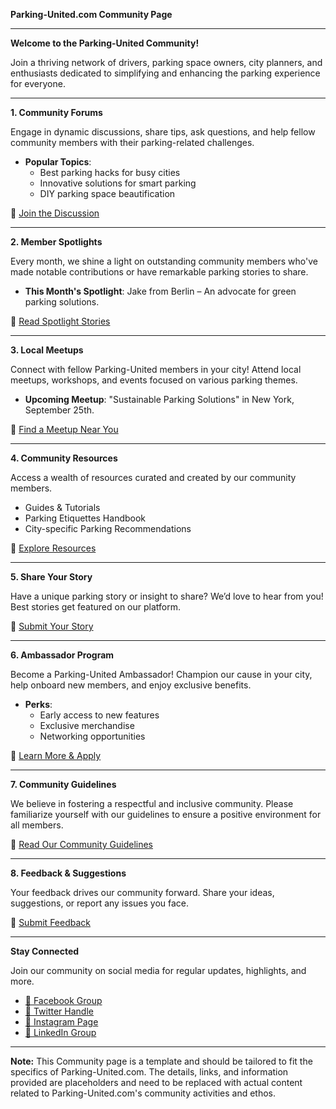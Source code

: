 **Parking-United.com Community Page**

---

**Welcome to the Parking-United Community!**

Join a thriving network of drivers, parking space owners, city planners, and enthusiasts dedicated to simplifying and enhancing the parking experience for everyone.

---

**1. Community Forums**

Engage in dynamic discussions, share tips, ask questions, and help fellow community members with their parking-related challenges.

- **Popular Topics**:
  - Best parking hacks for busy cities
  - Innovative solutions for smart parking
  - DIY parking space beautification

🔗 [Join the Discussion](#)

---

**2. Member Spotlights**

Every month, we shine a light on outstanding community members who've made notable contributions or have remarkable parking stories to share.

- **This Month's Spotlight**: Jake from Berlin – An advocate for green parking solutions.

🔗 [Read Spotlight Stories](#)

---

**3. Local Meetups**

Connect with fellow Parking-United members in your city! Attend local meetups, workshops, and events focused on various parking themes.

- **Upcoming Meetup**: "Sustainable Parking Solutions" in New York, September 25th.

🔗 [Find a Meetup Near You](#)

---

**4. Community Resources**

Access a wealth of resources curated and created by our community members.

- Guides & Tutorials
- Parking Etiquettes Handbook
- City-specific Parking Recommendations

🔗 [Explore Resources](#)

---

**5. Share Your Story**

Have a unique parking story or insight to share? We’d love to hear from you! Best stories get featured on our platform.

🔗 [Submit Your Story](#)

---

**6. Ambassador Program**

Become a Parking-United Ambassador! Champion our cause in your city, help onboard new members, and enjoy exclusive benefits.

- **Perks**:
  - Early access to new features
  - Exclusive merchandise
  - Networking opportunities

🔗 [Learn More & Apply](#)

---

**7. Community Guidelines**

We believe in fostering a respectful and inclusive community. Please familiarize yourself with our guidelines to ensure a positive environment for all members.

🔗 [Read Our Community Guidelines](#)

---

**8. Feedback & Suggestions**

Your feedback drives our community forward. Share your ideas, suggestions, or report any issues you face.

🔗 [Submit Feedback](#)

---

**Stay Connected**

Join our community on social media for regular updates, highlights, and more.

- [🔗 Facebook Group](#)
- [🔗 Twitter Handle](#)
- [🔗 Instagram Page](#)
- [🔗 LinkedIn Group](#)

---

**Note:** This Community page is a template and should be tailored to fit the specifics of Parking-United.com. The details, links, and information provided are placeholders and need to be replaced with actual content related to Parking-United.com's community activities and ethos.
